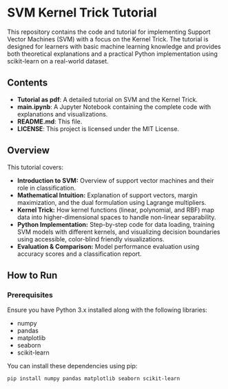 # SVM Kernel Trick Tutorial

This repository contains the code and tutorial for implementing Support Vector Machines (SVM) with a focus on the Kernel Trick. The tutorial is designed for learners with basic machine learning knowledge and provides both theoretical explanations and a practical Python implementation using scikit-learn on a real-world dataset.

## Contents

- **Tutorial as pdf**: A detailed tutorial on SVM and the Kernel Trick.
- **main.ipynb**: A Jupyter Notebook containing the complete code with explanations and visualizations.
- **README.md**: This file.
- **LICENSE**: This project is licensed under the MIT License.

## Overview

This tutorial covers:
- **Introduction to SVM:** Overview of support vector machines and their role in classification.
- **Mathematical Intuition:** Explanation of support vectors, margin maximization, and the dual formulation using Lagrange multipliers.
- **Kernel Trick:** How kernel functions (linear, polynomial, and RBF) map data into higher-dimensional spaces to handle non-linear separability.
- **Python Implementation:** Step-by-step code for data loading, training SVM models with different kernels, and visualizing decision boundaries using accessible, color-blind friendly visualizations.
- **Evaluation & Comparison:** Model performance evaluation using accuracy scores and a classification report.

## How to Run

### Prerequisites

Ensure you have Python 3.x installed along with the following libraries:
- numpy
- pandas
- matplotlib
- seaborn
- scikit-learn

You can install these dependencies using pip:
```bash
pip install numpy pandas matplotlib seaborn scikit-learn
